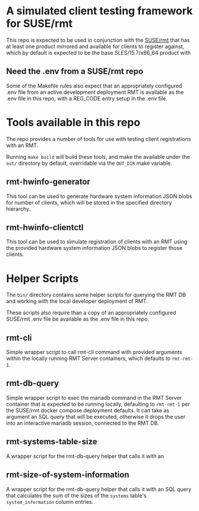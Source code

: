 # A simulated client testing framework for SUSE/rmt

This repo is expected to be used in conjunction with the
[SUSE/rmt](github.com/SUSE/rmt) that has at least one product mirrored
and available for clients to register against, which by default is
expected to be the base SLES/15.7/x86_64 product with 

## Need the .env from a SUSE/rmt repo
Some of the Makefile rules also expect that an appropriately configured
.env file from an active development deployment RMT is available as the
.env file in this repo, with a REG_CODE entry setup in the .env file.

# Tools available in this repo

The repo provides a number of tools for use with testing client
registrations with an RMT.

Running `make build` will build these tools, and make the available
under the `out/` directory by default, overridable via the `OUT_DIR`
make variable.

## rmt-hwinfo-generator

This tool can be used to generate hardware system information JSON
blobs for number of clients, which will be stored in the specified
directory hierarchy.

## rmt-hwinfo-clientctl

This tool can be used to simulate registration of clients with an
RMT using the provided hardware system information JSON blobs to
register those clients.

# Helper Scripts
The `bin/` directory contains some helper scripts for querying the
RMT DB and working with the local developer deployment of RMT.

These scripts also require than a copy of an appropriately configured
SUSE/rmt .env file be available as the .env file in this repo.

## rmt-cli
Simple wrapper script to call rmt-cli command with provided arguments
within the locally running RMT Server containers, which defaults to
`rmt-rmt-1`.

## rmt-db-query
Simple wrapper script to exec the mariadb command in the RMT Server
container that is expected to be running locally, defaulting to
`rmt-rmt-1` per the SUSE/rmt docker compose deployment defaults.
It can take as argument an SQL query that will be executed, otherwise
it drops the user into an interactive mariadb session, connected to
the RMT DB.

## rmt-systems-table-size
A wrapper script for the rmt-db-query helper that calls it with an

## rmt-size-of-system-information
A wrapper script for the rmt-db-query helper that calls it with an
SQL query that calculates the sum of the sizes of the `systems`
table's `system_information` column entries.